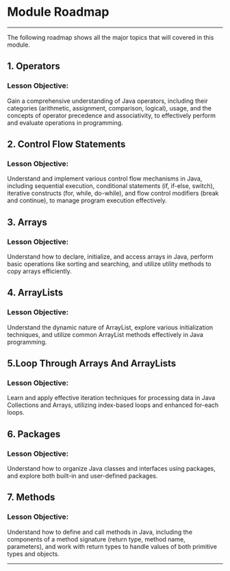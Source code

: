 # Module Roadmap

---

The following roadmap shows all the major topics that will covered in this module.

## **1. Operators**

### **Lesson Objective:**

Gain a comprehensive understanding of Java operators, including their categories (arithmetic, assignment, comparison, logical), usage, and the concepts of operator precedence and associativity, to effectively perform and evaluate operations in programming.


## **2. Control Flow Statements**

### **Lesson Objective:**
 
Understand and implement various control flow mechanisms in Java, including sequential execution, conditional statements (if, if-else, switch), iterative constructs (for, while, do-while), and flow control modifiers (break and continue), to manage program execution effectively.


## **3. Arrays**
### **Lesson Objective:**  

Understand how to declare, initialize, and access arrays in Java, perform basic operations like sorting and searching, and utilize utility methods to copy arrays efficiently.


## **4. ArrayLists**
### **Lesson Objective:**  

Understand the dynamic nature of ArrayList, explore various initialization techniques, and utilize common ArrayList methods effectively in Java programming.


## **5.Loop Through Arrays And ArrayLists**

### **Lesson Objective:** 

Learn and apply effective iteration techniques for processing data in Java Collections and Arrays, utilizing index-based loops and enhanced for-each loops. 


## **6. Packages**
### **Lesson Objective:** 

Understand how to organize Java classes and interfaces using packages, and explore both built-in and user-defined packages.


## **7. Methods**
### **Lesson Objective:** 
 
Understand how to define and call methods in Java, including the components of a method signature (return type, method name, parameters), and work with return types to handle values of both primitive types and objects.

---



